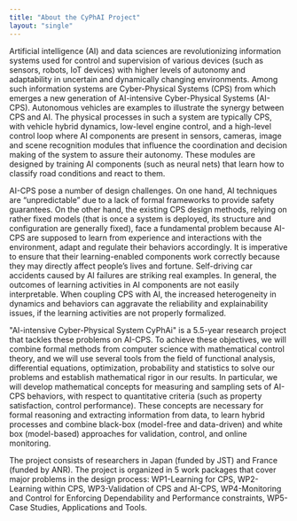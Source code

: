 ```yaml
---
title: "About the CyPhAI Project"
layout: "single"
---
```


Artificial intelligence (AI) and data sciences are revolutionizing information systems used for control and supervision of various devices (such as sensors, robots, IoT devices) with higher levels of autonomy and adaptability in uncertain and dynamically changing environments. Among such information systems are Cyber-Physical Systems (CPS) from which emerges a new generation of AI-intensive Cyber-Physical Systems (AI-CPS). Autonomous vehicles are examples to illustrate the synergy between CPS and AI. The physical processes in such a system are typically CPS, with vehicle hybrid dynamics, low-level engine control, and a high-level control loop where AI components are present in sensors, cameras, image and scene recognition modules that influence the coordination and decision making of the system to assure their autonomy. These modules are designed by training AI components (such as neural nets) that learn how to classify road conditions and react to them.

AI-CPS pose a number of design challenges. On one hand, AI techniques are “unpredictable” due to a lack of formal frameworks to provide safety guarantees. On the other hand, the existing CPS design methods, relying on rather fixed models (that is once a system is deployed, its structure and configuration are generally fixed), face a fundamental problem because AI-CPS are supposed to learn from experience and interactions with the environment, adapt and regulate their behaviors accordingly. It is imperative to ensure that their learning-enabled components work correctly because they may directly affect people’s lives and fortune. Self-driving car accidents caused by AI failures are striking real examples. In general, the outcomes of learning activities in AI components are not easily interpretable. When coupling CPS with AI, the increased heterogeneity in dynamics and behaviors can aggravate the reliability and explainability issues, if the learning activities are not properly formalized.

"AI-intensive Cyber-Physical System CyPhAi" is a 5.5-year research project that tackles these problems on AI-CPS. To achieve these objectives, we will combine formal methods from computer science with mathematical control theory, and we will use several tools from the field of functional analysis, differential equations, optimization, probability and statistics to solve our problems and establish mathematical rigor in our results. In particular, we will develop mathematical concepts for measuring and sampling sets of AI-CPS behaviors, with respect to quantitative criteria (such as property satisfaction, control performance). These concepts are necessary for formal reasoning and extracting information from data, to learn hybrid processes and combine black-box (model-free and data-driven) and white box (model-based) approaches for validation, control, and online monitoring.

The project consists of researchers in Japan (funded by JST) and France (funded by ANR). The project is organized in 5 work packages that cover major problems in the design process: WP1-Learning for CPS, WP2-Learning within CPS, WP3-Validation of CPS and AI-CPS, WP4-Monitoring and Control for Enforcing Dependability and Performance constraints, WP5-Case Studies, Applications and Tools.
